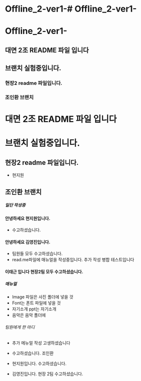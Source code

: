 # Offline_2-ver1-# Offline_2-ver1-

# Offline_2-ver1-

## 대면 2조 README 파일 입니다
## 브랜치 실험중입니다. 

### 현장2 readme 파일입니다.

### 조인환 브랜치

# 대면 2조 README 파일 입니다
# 브랜치 실험중입니다. 

## 현장2 readme 파일입니다.
- 현지원

## 조인환 브랜치

<h5>일단 작성중</h5>

#### 안녕하세요 현지원입니다.
- 수고하셨습니다.
#### 안녕하세요 김영진입니다.
- 팀원들 모두 수고하셨습니다. 
- read.me파일에 매뉴얼을 작성중입니다.
추가 작성 병합 테스트입니다

#### 이태근 입니다 현장2팀 모두 수고하셨습니다.

##### 매뉴얼
- Image 파일은 사진 폴더에 넣을 것
- Font는 폰트 파일에 넣을 것
- 자기소개 ppt는 자기소개 
- 음악은 음악 폴더에 

###### 팀원에게 한 마디 

- 추가 메뉴얼 작성 고생하셨습니다

- 수고하셨습니다. 조인환

- 현지원입니다. 수고하셨습니다.

- 김영진입니다. 현장 2팀 수고하셨습니다.

